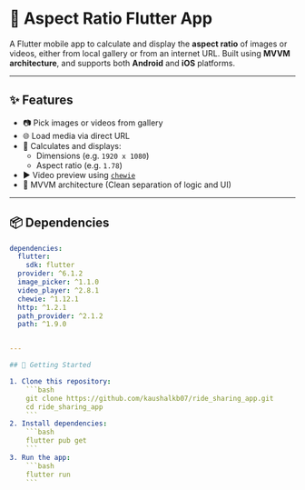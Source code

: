 # 📸 Aspect Ratio Flutter App

A Flutter mobile app to calculate and display the **aspect ratio** of images or videos, either from local gallery or from an internet URL. Built using **MVVM architecture**, and supports both **Android** and **iOS** platforms.

---

## ✨ Features

- 📷 Pick images or videos from gallery
- 🌐 Load media via direct URL
- 📐 Calculates and displays:
  - Dimensions (e.g. `1920 x 1080`)
  - Aspect ratio (e.g. `1.78`)
- ▶️ Video preview using [`chewie`](https://pub.dev/packages/chewie)
- 🎯 MVVM architecture (Clean separation of logic and UI)

---

## 📦 Dependencies

```yaml
dependencies:
  flutter:
    sdk: flutter
  provider: ^6.1.2
  image_picker: ^1.1.0
  video_player: ^2.8.1
  chewie: ^1.12.1
  http: ^1.2.1
  path_provider: ^2.1.2
  path: ^1.9.0


---

## 🚀 Getting Started

1. Clone this repository:
    ```bash
    git clone https://github.com/kaushalkb07/ride_sharing_app.git
    cd ride_sharing_app
    ```
2. Install dependencies:
    ```bash
    flutter pub get
    ```
3. Run the app:
    ```bash
    flutter run
    ```
